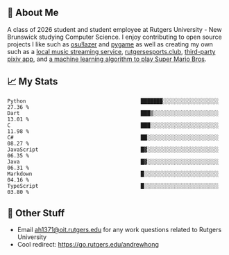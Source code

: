 ## 👾 About Me
A class of 2026 student and student employee at Rutgers University - New Brunswick
studying Computer Science. I enjoy contributing to open source projects I like such
as [osu!lazer](http://github.com/ppy/osu) and [pygame](https://github.com/pygame/pygame)
as well as creating my own such as a [local music streaming service](https://github.com/hanamusic),
[rutgersesports.club](https://github.com/rutgersesports/rutgersesports.club), 
[third-party pixiv app](https://github.com/novialriptide/pix), and
[a machine learning algorithm to play Super Mario Bros](https://github.com/novialriptide/Mario-NEAT).

## 📈 My Stats
<!--START_SECTION:waka-->

```text
Python                                     ███████░░░░░░░░░░░░░░░░░░   27.36 %
Dart                                       ███▒░░░░░░░░░░░░░░░░░░░░░   13.01 %
C                                          ███░░░░░░░░░░░░░░░░░░░░░░   11.98 %
C#                                         ██░░░░░░░░░░░░░░░░░░░░░░░   08.27 %
JavaScript                                 █▓░░░░░░░░░░░░░░░░░░░░░░░   06.35 %
Java                                       █▓░░░░░░░░░░░░░░░░░░░░░░░   06.31 %
Markdown                                   █░░░░░░░░░░░░░░░░░░░░░░░░   04.16 %
TypeScript                                 █░░░░░░░░░░░░░░░░░░░░░░░░   03.80 %
```

<!--END_SECTION:waka-->

## 📠 Other Stuff
 - Email <ah1371@oit.rutgers.edu> for any work questions related to Rutgers University
 - Cool redirect: https://go.rutgers.edu/andrewhong
